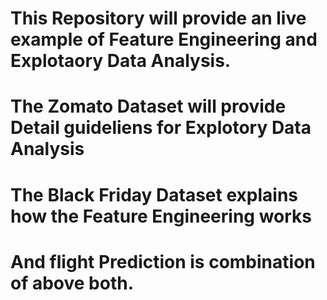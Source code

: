 # This Repository will provide an live example of Feature Engineering and Explotaory Data Analysis.
# The Zomato Dataset will provide Detail guideliens for Explotory Data Analysis
# The Black Friday Dataset explains how the Feature Engineering works
# And flight Prediction is combination of above both.
